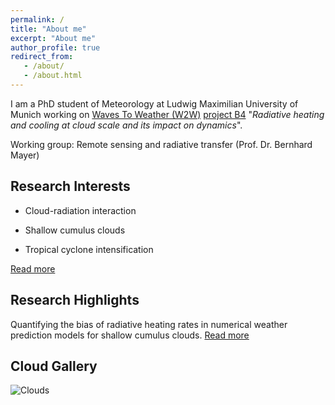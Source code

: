 ```yaml
---
permalink: /
title: "About me"
excerpt: "About me"
author_profile: true
redirect_from: 
   - /about/
   - /about.html
---
```


I am a PhD student of Meteorology at Ludwig Maximilian University of Munich working on [Waves To Weather (W2W)](https://w2w.meteo.physik.uni-muenchen.de/) [project B4](https://w2w.meteo.physik.uni-muenchen.de/research_areas/phase1/b4/index.html) "*Radiative heating and cooling at cloud scale and its impact on dynamics*".

Working group: Remote sensing and radiative transfer (Prof. Dr. Bernhard Mayer)

Research Interests
------
- Cloud-radiation interaction

- Shallow cumulus clouds

- Tropical cyclone intensification

[Read more](https://ninacrnivec.github.io/research/)

Research Highlights
------
Quantifying the bias of radiative heating rates in numerical weather prediction models for shallow cumulus clouds. [Read more](https://www.atmos-chem-phys.net/19/8083/2019/)

Cloud Gallery
------
![Clouds](/images/CloudTypesNC.jpg)


